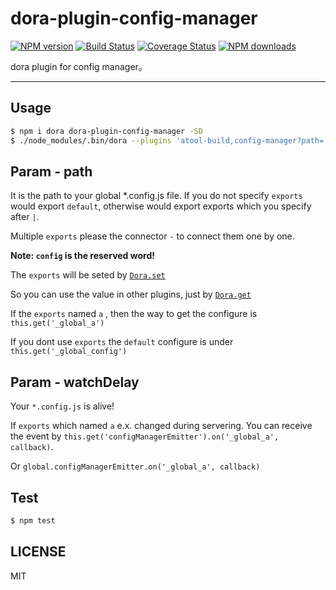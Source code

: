 # dora-plugin-config-manager

[![NPM version](https://img.shields.io/npm/v/dora-plugin-config-manager.svg?style=flat)](https://npmjs.org/package/dora-plugin-config-manager)
[![Build Status](https://img.shields.io/travis/dora-js/dora-plugin-config-manager.svg?style=flat)](https://travis-ci.org/dora-js/dora-plugin-config-manager)
[![Coverage Status](https://img.shields.io/coveralls/dora-js/dora-plugin-config-manager.svg?style=flat)](https://coveralls.io/r/dora-js/dora-plugin-config-manager)
[![NPM downloads](http://img.shields.io/npm/dm/dora-plugin-config-manager.svg?style=flat)](https://npmjs.org/package/dora-plugin-config-manager)

dora plugin for config manager。

---

## Usage

```bash
$ npm i dora dora-plugin-config-manager -SD
$ ./node_modules/.bin/dora --plugins 'atool-build,config-manager?path=./config.js|exports-exports&watchDelay=300'
```

## Param - path

It is the path to your global *.config.js file. If you do not specify `exports` would export `default`, otherwise would  export exports which you specify after `|`.

Multiple `exports` please the connector `-` to connect them one by one.

**Note: `config` is the reserved word!**

The `exports` will be seted by  [`Dora.set`](https://github.com/dora-js/dora/blob/master/docs/How-To-Write-A-Dora-Plugin.md#setkey-value)

So you can use the value in other plugins, just by [`Dora.get`](https://github.com/dora-js/dora/blob/master/docs/How-To-Write-A-Dora-Plugin.md#getkey)

If the `exports` named `a` , then the way to get the configure is `this.get('_global_a')`

If you dont use `exports` the `default` configure is under `this.get('_global_config')`

## Param - watchDelay

Your `*.config.js` is alive!

If  `exports` which named `a` e.x. changed during servering. You can receive the event by `this.get('configManagerEmitter').on('_global_a', callback)`.

Or `global.configManagerEmitter.on('_global_a', callback)`

## Test

```bash
$ npm test
```

## LICENSE

MIT